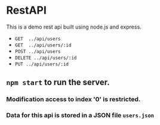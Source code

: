 # RestAPI
This is a demo rest api built using node.js and express.
        
<ul>
     <li><code>GET  ../api/users</code></a></li>
     <li><code>GET  ../api/users/:id</code></a></li>
     <li><code>POST ../api/users</code></li>
     <li><code>DELETE ../api/users/:id</code></li>
     <li><code>PUT ../api/users/:id</code></li>
</ul>
<h2><code>npm start</code> to run the server.</h2>
<h3>Modification access to index '0' is restricted.</h3>
<h3>Data for this api is stored in a JSON file <code>users.json</code></h3>
